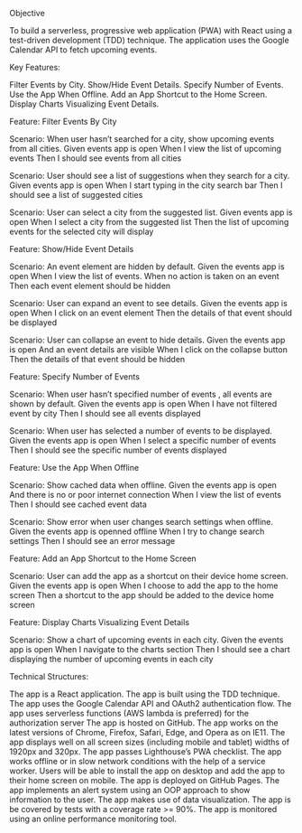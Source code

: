 Objective


To build a serverless, progressive web application (PWA) with React using a
test-driven development (TDD) technique. The application uses the Google
Calendar API to fetch upcoming events.

Key Features:

 Filter Events by City.
 Show/Hide Event Details.
 Specify Number of Events.
 Use the App When Offline.
 Add an App Shortcut to the Home Screen.
 Display Charts Visualizing Event Details.


 Feature: Filter Events By City

Scenario: When user hasn’t searched for a city, show upcoming events from all cities.
Given events app is open When I view the list of upcoming events
Then I should see events from all cities

Scenario: User should see a list of suggestions when they search for a city. 
Given events app is open When I start typing in the city search bar
Then I should see a list of suggested cities

Scenario: User can select a city from the suggested list.
Given events app is open When I select a city from the suggested list
Then the list of upcoming events for the selected city will display

Feature: Show/Hide Event Details

Scenario: An event element are hidden by default.
Given the events app is open When I view the list of events. When no action is taken on an event
Then each event element should be hidden

Scenario: User can expand an event to see details.
Given the events app is open When I click on an event element
Then the details of that event should be displayed

Scenario: User can collapse an event to hide details.
Given the events app is open And an event details are visible When I click on the collapse button Then the details of that event should be hidden

Feature: Specify Number of Events

Scenario: When user hasn’t specified number of events , all events are shown by default. 
Given the events app is open When I have not filtered event by city 
Then I should see all events displayed

Scenario: When user has selected a number of events to be displayed. 
Given the events app is open When I select a specific number of events 
Then I should see the  specific number of events displayed

Feature: Use the App When Offline

Scenario: Show cached data when offline. 
Given the events app is open And there is no or poor internet connection When I view the list of events 
Then I should see cached event data

Scenario: Show error when user changes search settings when offline. 
Given the events app is openned offline When I try to change search settings 
Then I should see an error message

Feature: Add an App Shortcut to the Home Screen

Scenario: User can add the app as a shortcut on their device home screen.
Given the events app is open
When I choose to add the app to the home screen 
Then a shortcut to the app should be added to the device home screen

Feature: Display Charts Visualizing Event Details

Scenario: Show a chart of upcoming events in each city.
Given the events app is open When I navigate to the charts section 
Then I should see a chart displaying the number of upcoming events in each city

Technical Structures:

The app is a React application.
The app is built using the TDD technique.
The app uses the Google Calendar API and OAuth2 authentication flow.
The app uses serverless functions (AWS lambda is preferred) for the authorization server
The app is hosted on GitHub.
The app works on the latest versions of Chrome, Firefox, Safari, Edge, and Opera
as on IE11.
The app displays well on all screen sizes (including mobile and tablet) widths of 1920px and 320px.
The app passes Lighthouse’s PWA checklist.
The app works offline or in slow network conditions with the help of a service worker.
Users will be able to install the app on desktop and add the app to their home screen on mobile. 
The app is deployed on GitHub Pages.
The app implements an alert system using an OOP approach to show information to the
user.
The app makes use of data visualization.
The app is be covered by tests with a coverage rate >= 90%.
The app is monitored using an online performance monitoring tool.



